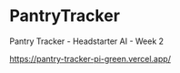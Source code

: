 # PantryTracker
Pantry Tracker - Headstarter AI - Week 2


https://pantry-tracker-pi-green.vercel.app/
